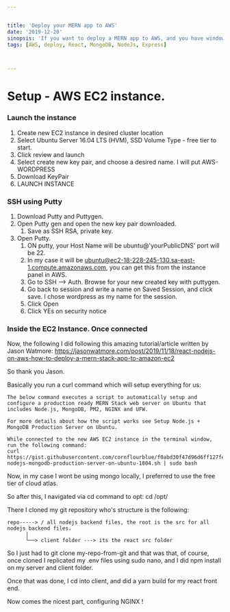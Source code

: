 ```yaml
---


title: 'Deploy your MERN app to AWS'
date: '2019-12-20'
sinopsis: 'If you want to deploy a MERN app to AWS, and you have windows as your OS, this is for you.'
tags: [AWS, deploy, React, MongoDB, NodeJs, Express]



---
```




# Setup - AWS EC2 instance.




### Launch the instance
1. Create new EC2 instance in desired cluster location
2. Select Ubuntu Server 16.04 LTS (HVM), SSD Volume Type  - free tier to start.
3. Click review and launch
4. Select create new key pair, and choose a desired name. I will put AWS-WORDPRESS
5. Download KeyPair
6. LAUNCH INSTANCE

### SSH using Putty
1. Download Putty and Puttygen.
2. Open Putty gen and open the new key pair downloaded. 
   1. Save as SSH RSA, private key.
3. Open Putty.
   1. ON putty, your Host Name will be ubuntu@'yourPublicDNS' port will be 22.
   2. In my case it will be ubuntu@ec2-18-228-245-130.sa-east-1.compute.amazonaws.com, you can get this from the instance panel in AWS.
   3. Go to SSH --> Auth. Browse for your new created key with puttygen.
   4. Go back to session and write a name on Saved Session, and click save. I chose wordpress as my name for the session.
   5. Click Open
   6. Click YEs on security notice

### Inside the EC2 Instance. Once connected

Now, the following I did following this amazing tutorial/article written by Jason Watmore: 
https://jasonwatmore.com/post/2019/11/18/react-nodejs-on-aws-how-to-deploy-a-mern-stack-app-to-amazon-ec2

So thank you Jason.

Basically you run a curl command which will setup everything for us:
```
The below command executes a script to automatically setup and configure a production ready MERN Stack web server on Ubuntu that includes Node.js, MongoDB, PM2, NGINX and UFW.

For more details about how the script works see Setup Node.js + MongoDB Production Server on Ubuntu.

While connected to the new AWS EC2 instance in the terminal window, run the following command:
curl https://gist.githubusercontent.com/cornflourblue/f0abd30f47d96d6ff127fe8a9e5bbd9f/raw/e3047c9dc3ce8b796e7354c92d2c47ce61981d2f/setup-nodejs-mongodb-production-server-on-ubuntu-1804.sh | sudo bash

```

Now, in my case I wont be using mongo locally, I preferred to use the free tier of cloud atlas.

So after this, I navigated via cd command to opt:
cd /opt/

There I cloned my git repository who's structure is the following:

```
repo-----> / all nodejs backend files, the root is the src for all nodejs backend files.
      |
      └──> client folder ---> its the react src folder

```

So I just had to git clone my-repo-from-git and that was that, of course, once cloned I replicated my .env files using sudo nano, and I did npm install on my server and client folder.

Once that was done, I cd into client, and did a yarn build for my react front end.

Now comes the nicest part, configuring NGINX ! 